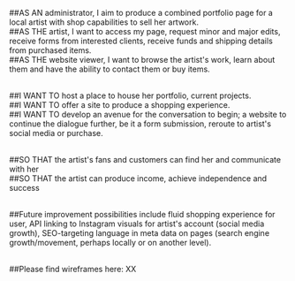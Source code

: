 ##AS AN administrator, I aim to produce a combined portfolio page for a local artist with shop capabilities to sell her artwork.<br>
##AS THE artist, I want to access my page, request minor and major edits, receive forms from interested clients, receive funds and shipping details from purchased items.<br>
##AS THE website viewer, I want to browse the artist's work, learn about them and have the ability to contact them or buy items.<br><br>

##I WANT TO host a place to house her portfolio, current projects. <br>
##I WANT TO offer a site to produce a shopping experience. <br>
##I WANT TO develop an avenue for the conversation to begin; a website to continue the dialogue further, be it a form submission, reroute to artist's social media or purchase.<br><br>

##SO THAT the artist's fans and customers can find her and communicate with her <br>
##SO THAT the artist can produce income, achieve independence and success <br><br>

##Future improvement possibilities include fluid shopping experience for user, API linking to Instagram visuals for artist's account (social media growth), SEO-targeting language in meta data on pages (search engine growth/movement, perhaps locally or on another level). <br><br>

##Please find wireframes here: XX